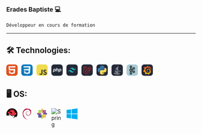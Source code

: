 ### Erades Baptiste 💻
 `Développeur en cours de formation ` 
 
 ---
 ## 🛠 Technologies: 
<img align="left" alt="Spring" width="30px" style="padding-right:10px;" src="https://github.com/tandpfun/skill-icons/blob/main/icons/HTML.svg"/>
<img align="left" alt="Spring" width="30px" style="padding-right:10px;" src="https://github.com/tandpfun/skill-icons/blob/main/icons/CSS.svg"/>
<img align="left" alt="Spring" width="30px" style="padding-right:10px;" src="https://github.com/tandpfun/skill-icons/blob/main/icons/JavaScript.svg"/>
<img align="left" alt="Spring" width="30px" style="padding-right:10px;" src="https://github.com/tandpfun/skill-icons/blob/main/icons/PHP-Dark.svg"/>
<img align="left" alt="Spring" width="30px" style="padding-right:10px;" src="https://github.com/tandpfun/skill-icons/blob/main/icons/TailwindCSS-Dark.svg"/>
<img align="left" alt="Spring" width="30px" style="padding-right:10px;" src="https://github.com/tandpfun/skill-icons/blob/main/icons/Laravel-Dark.svg"/>
<img align="left" alt="Spring" width="30px" style="padding-right:10px;" src="https://github.com/tandpfun/skill-icons/blob/main/icons/Python-Dark.svg"/>
<img align="left" alt="Spring" width="30px" style="padding-right:10px;" src="https://github.com/tandpfun/skill-icons/blob/main/icons/Java-Dark.svg"/>
<img align="left" alt="Spring" width="30px" style="padding-right:10px;" src="https://github.com/tandpfun/skill-icons/blob/main/icons/Kafka.svg"/>
<img align="left" alt="Spring" width="30px" style="padding-right:10px;" src="https://github.com/tandpfun/skill-icons/blob/main/icons/Grafana-Dark.svg"/>

<br><br>

## 🖥 OS:
<img align="left" alt="Spring" width="30px" style="padding-right:10px;" src="https://github.com/devicons/devicon/blob/master/icons/redhat/redhat-original.svg"/>
<img align="left" alt="Spring" width="30px" style="padding-right:10px;" src="https://github.com/devicons/devicon/blob/master/icons/debian/debian-plain.svg"/>
<img align="left" alt="Spring" width="30px" style="padding-right:10px;" src="https://github.com/devicons/devicon/blob/master/icons/centos/centos-original.svg"/>
<img align="left" alt="Spring" width="30px" style="padding-right:10px;" src="https://upload.wikimedia.org/wikipedia/commons/1/13/AlmaLinux_Icon_Logo.svg"/>
<img align="left" alt="Spring" width="30px" style="padding-right:10px;" src="https://github.com/devicons/devicon/blob/master/icons/windows8/windows8-original.svg"/>
